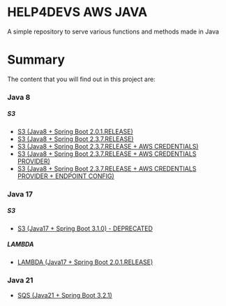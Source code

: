 # HELP4DEVS AWS JAVA
A simple repository to serve various functions and methods made in Java

# Summary

The content that you will find out in this project are:

### Java 8

##### S3

- <a href="https://github.com/huntercodexs/help4devs-aws/tree/aws-s3-java8-spring-boot-2.0.1-release">S3 (Java8 + Spring Boot 2.0.1.RELEASE)</a>
- <a href="https://github.com/huntercodexs/help4devs-aws/tree/aws-s3-java8-spring-boot-2.3.7-release">S3 (Java8 + Spring Boot 2.3.7.RELEASE)</a>
- <a href="https://github.com/huntercodexs/help4devs-aws/tree/aws-s3-java8-spring-boot-2.3.7-release--aws-credentials">S3 (Java8 + Spring Boot 2.3.7.RELEASE + AWS CREDENTIALS)</a>
- <a href="https://github.com/huntercodexs/help4devs-aws/tree/aws-s3-java8-spring-boot-2.3.7-release--aws-credentials-provider">S3 (Java8 + Spring Boot 2.3.7.RELEASE + AWS CREDENTIALS PROVIDER)</a>
- <a href="https://github.com/huntercodexs/help4devs-aws/tree/aws-s3-java8-spring-boot-2.3.7-release--aws-credentials-provider--endpoint-config">S3 (Java8 + Spring Boot 2.3.7.RELEASE + AWS CREDENTIALS PROVIDER + ENDPOINT CONFIG)</a>

### Java 17

##### S3

- <a href="https://github.com/huntercodexs/help4devs-aws/tree/aws-s3-java17-spring-boot-3.1.0">S3 (Java17 + Spring Boot 3.1.0) - DEPRECATED</a>

##### LAMBDA

- <a href="https://github.com/huntercodexs/help4devs-aws/tree/aws-lambda-java17-spring-boot-2.0.1-release">LAMBDA (Java17 + Spring Boot 2.0.1.RELEASE)</a>

### Java 21

- <a href="https://github.com/huntercodexs/help4devs-aws/tree/aws-sqs-java21-spring-boot-3.2.1">SQS (Java21 + Spring Boot 3.2.1)</a>
